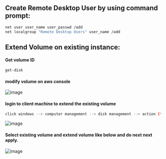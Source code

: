 ## Create Remote Desktop User by using command prompt:
````sh
net user user_name user_passwd /add
net localgroup "Remote Desktop Users" user_name /add
````
## Extend Volume on existing instance:
#### Get volume ID
````sh
get-disk
````
#### modify volume on aws console
![image](https://user-images.githubusercontent.com/48147995/223010867-5c2e3ab2-59e8-4f42-8757-394fa9449cfa.png)

#### login to client machine to extend the existing volume
````sh
click windows --> computer management --> disk management --> action (top left) --> rescan disk
````
![image](https://user-images.githubusercontent.com/48147995/223011595-9d98ad0d-eb16-4306-a02a-6a8928e17c9f.png)

#### Select existing volume and extend volume like below and do next next apply.
![image](https://user-images.githubusercontent.com/48147995/223011849-0f29eb40-ebf5-40df-a40d-7ecb137242cb.png)

